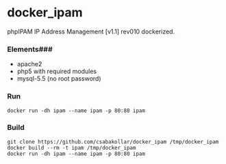 # docker_ipam
phpIPAM IP Address Management [v1.1] rev010 dockerized.
### Elements###
* apache2
* php5 with required modules
* mysql-5.5 (no root password)
### Run ###
```
docker run -dh ipam --name ipam -p 80:80 ipam
```
### Build ###
```
git clone https://github.com/csabakollar/docker_ipam /tmp/docker_ipam
docker build --rm -t ipam /tmp/docker_ipam
docker run -dh ipam --name ipam -p 80:80 ipam
```
